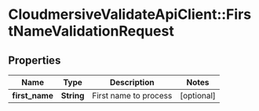 # CloudmersiveValidateApiClient::FirstNameValidationRequest

## Properties
Name | Type | Description | Notes
------------ | ------------- | ------------- | -------------
**first_name** | **String** | First name to process | [optional] 


